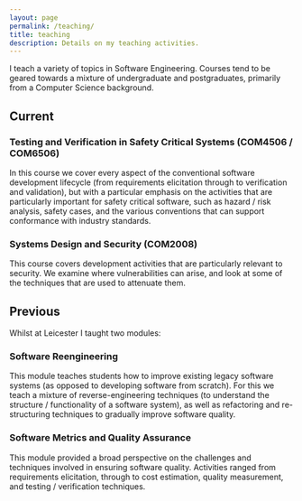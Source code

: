 ```yaml
---
layout: page
permalink: /teaching/
title: teaching
description: Details on my teaching activities.
---
```


I teach a variety of topics in Software Engineering. Courses tend to be geared towards a mixture of undergraduate and postgraduates, primarily from a Computer Science background.

## Current

### Testing and Verification in Safety Critical Systems (COM4506 / COM6506)

In this course we cover every aspect of the conventional software development lifecycle (from requirements elicitation through to verification and validation), but with a particular emphasis on the activities that are particularly important for safety critical software, such as hazard / risk analysis, safety cases, and the various conventions that can support conformance with industry standards.

### Systems Design and Security (COM2008)

This course covers development activities that are particularly relevant to security. We examine where vulnerabilities can arise, and look at some of the techniques that are used to attenuate them.

## Previous

Whilst at Leicester I taught two modules:

### Software Reengineering

This module teaches students how to improve existing legacy software systems (as opposed to developing software from scratch). For this we teach a mixture of reverse-engineering techniques (to understand the structure / functionality of a software system), as well as refactoring and re-structuring techniques to gradually improve software quality.

### Software Metrics and Quality Assurance

This module provided a broad perspective on the challenges and techniques involved in ensuring software quality. Activities ranged from requirements elicitation, through to cost estimation, quality measurement, and testing / verification techniques.
